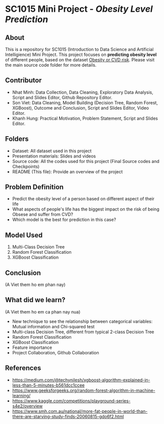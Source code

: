 # SC1015 Mini Project - *Obesity Level Prediction*
## About
This is a repository for SC1015 (Introduction to Data Science and Artificial Intelligience) Mini Project. This project focuses on **predicting obesity level** of different people, based on the dataset [Obesity or CVD risk](https://www.kaggle.com/competitions/playground-series-s4e2/data). Please visit the main source code folder for more details.

## Contributor
- Nhat Minh: Data Collection, Data Cleaning, Exploratory Data Analysis, Script and Slides Editor, Github Repository Editor.
- Son Viet: Data Cleaning, Model Building (Decision Tree, Random Forest, XGBoost), Outcome and Conclusion, Script and Slides Editor, Video Editor.
- Khanh Hung: Practical Motivation, Problem Statement, Script and Slides Editor.

## Folders
- Dataset: All dataset used in this project
- Presentation materials: Slides and videos
- Source code: All the codes used for this project (Final Source codes and Checkpoints)
- README (This file): Provide an overview of the project

## Problem Definition
- Predict the obesity level of a person based on different aspect of their life
- What aspects of people's life has the biggest impact on the risk of being Obsese and suffer from CVD?
- Which model is the best for prediction in this case?

## Model Used
1. Multi-Class Decision Tree
2. Random Forest Classification
3. XGBoost Classification

## Conclusion
(A Viet them ho em phan nay)

## What did we learn?
(A Viet them ho em ca phan nay nua)
- New technique to see the relationship between categorical variables: Mutual information and Chi-squared test
- Multi-class Decision Tree, different from typical 2-class Decision Tree
- Random Forest Classification
- XGBoost Classification
- Feature importance
- Project Collaboration, Github Collaboration

## References
- https://medium.com/@techynilesh/xgboost-algorithm-explained-in-less-than-5-minutes-b561dcc1ccee
- https://www.geeksforgeeks.org/random-forest-algorithm-in-machine-learning/
- https://www.kaggle.com/competitions/playground-series-s4e2/overview
- https://www.smh.com.au/national/more-fat-people-in-world-than-there-are-starving-study-finds-20060815-gdo6f2.html
